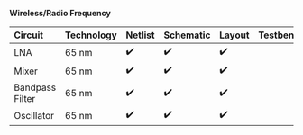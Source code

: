 **Wireless/Radio Frequency**

Circuit | Technology | Netlist | Schematic | Layout | Testbench | Constraints | ALIGN |
:------ | :--------- | :---- | :------ | :-------- | :----- | :-------- | :---------- |
LNA | 65 nm | :heavy_check_mark: | :heavy_check_mark: | :heavy_check_mark: |  |  |  |
Mixer | 65 nm | :heavy_check_mark: | :heavy_check_mark: | :heavy_check_mark: |  |  |  |
Bandpass Filter | 65 nm | :heavy_check_mark: | :heavy_check_mark: | :heavy_check_mark: |  |  |  |
Oscillator | 65 nm | :heavy_check_mark: | :heavy_check_mark: | :heavy_check_mark: |  |  |  |
